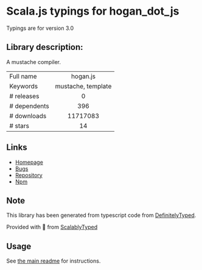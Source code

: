 
# Scala.js typings for hogan_dot_js

Typings are for version 3.0

## Library description:
A mustache compiler.

|                    |                 |
| ------------------ | :-------------: |
| Full name          | hogan.js |
| Keywords           | mustache, template |
| # releases         | 0 |
| # dependents       | 396 |
| # downloads        | 11717083 |
| # stars            | 14 |

## Links
- [Homepage](http://twitter.github.com/hogan.js/)
- [Bugs](https://github.com/twitter/hogan.js/issues)
- [Repository](https://github.com/twitter/hogan.js)
- [Npm](https://www.npmjs.com/package/hogan.js)
    


## Note
This library has been generated from typescript code from [DefinitelyTyped](https://definitelytyped.org).

Provided with :purple_heart: from [ScalablyTyped](https://github.com/oyvindberg/ScalablyTyped)

## Usage
See [the main readme](../../readme.md) for instructions.


